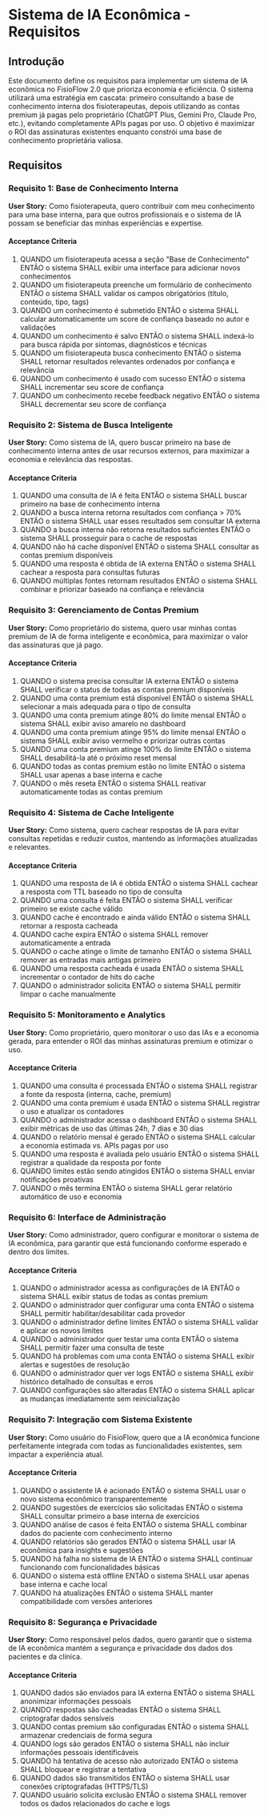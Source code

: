 # Sistema de IA Econômica - Requisitos

## Introdução

Este documento define os requisitos para implementar um sistema de IA econômica no FisioFlow 2.0 que prioriza economia e eficiência. O sistema utilizará uma estratégia em cascata: primeiro consultando a base de conhecimento interna dos fisioterapeutas, depois utilizando as contas premium já pagas pelo proprietário (ChatGPT Plus, Gemini Pro, Claude Pro, etc.), evitando completamente APIs pagas por uso. O objetivo é maximizar o ROI das assinaturas existentes enquanto constrói uma base de conhecimento proprietária valiosa.

## Requisitos

### Requisito 1: Base de Conhecimento Interna

**User Story:** Como fisioterapeuta, quero contribuir com meu conhecimento para uma base interna, para que outros profissionais e o sistema de IA possam se beneficiar das minhas experiências e expertise.

#### Acceptance Criteria

1. QUANDO um fisioterapeuta acessa a seção "Base de Conhecimento" ENTÃO o sistema SHALL exibir uma interface para adicionar novos conhecimentos
2. QUANDO um fisioterapeuta preenche um formulário de conhecimento ENTÃO o sistema SHALL validar os campos obrigatórios (título, conteúdo, tipo, tags)
3. QUANDO um conhecimento é submetido ENTÃO o sistema SHALL calcular automaticamente um score de confiança baseado no autor e validações
4. QUANDO um conhecimento é salvo ENTÃO o sistema SHALL indexá-lo para busca rápida por sintomas, diagnósticos e técnicas
5. QUANDO um fisioterapeuta busca conhecimento ENTÃO o sistema SHALL retornar resultados relevantes ordenados por confiança e relevância
6. QUANDO um conhecimento é usado com sucesso ENTÃO o sistema SHALL incrementar seu score de confiança
7. QUANDO um conhecimento recebe feedback negativo ENTÃO o sistema SHALL decrementar seu score de confiança

### Requisito 2: Sistema de Busca Inteligente

**User Story:** Como sistema de IA, quero buscar primeiro na base de conhecimento interna antes de usar recursos externos, para maximizar a economia e relevância das respostas.

#### Acceptance Criteria

1. QUANDO uma consulta de IA é feita ENTÃO o sistema SHALL buscar primeiro na base de conhecimento interna
2. QUANDO a busca interna retorna resultados com confiança > 70% ENTÃO o sistema SHALL usar esses resultados sem consultar IA externa
3. QUANDO a busca interna não retorna resultados suficientes ENTÃO o sistema SHALL prosseguir para o cache de respostas
4. QUANDO não há cache disponível ENTÃO o sistema SHALL consultar as contas premium disponíveis
5. QUANDO uma resposta é obtida de IA externa ENTÃO o sistema SHALL cachear a resposta para consultas futuras
6. QUANDO múltiplas fontes retornam resultados ENTÃO o sistema SHALL combinar e priorizar baseado na confiança e relevância

### Requisito 3: Gerenciamento de Contas Premium

**User Story:** Como proprietário do sistema, quero usar minhas contas premium de IA de forma inteligente e econômica, para maximizar o valor das assinaturas que já pago.

#### Acceptance Criteria

1. QUANDO o sistema precisa consultar IA externa ENTÃO o sistema SHALL verificar o status de todas as contas premium disponíveis
2. QUANDO uma conta premium está disponível ENTÃO o sistema SHALL selecionar a mais adequada para o tipo de consulta
3. QUANDO uma conta premium atinge 80% do limite mensal ENTÃO o sistema SHALL exibir aviso amarelo no dashboard
4. QUANDO uma conta premium atinge 95% do limite mensal ENTÃO o sistema SHALL exibir aviso vermelho e priorizar outras contas
5. QUANDO uma conta premium atinge 100% do limite ENTÃO o sistema SHALL desabilitá-la até o próximo reset mensal
6. QUANDO todas as contas premium estão no limite ENTÃO o sistema SHALL usar apenas a base interna e cache
7. QUANDO o mês reseta ENTÃO o sistema SHALL reativar automaticamente todas as contas premium

### Requisito 4: Sistema de Cache Inteligente

**User Story:** Como sistema, quero cachear respostas de IA para evitar consultas repetidas e reduzir custos, mantendo as informações atualizadas e relevantes.

#### Acceptance Criteria

1. QUANDO uma resposta de IA é obtida ENTÃO o sistema SHALL cachear a resposta com TTL baseado no tipo de consulta
2. QUANDO uma consulta é feita ENTÃO o sistema SHALL verificar primeiro se existe cache válido
3. QUANDO cache é encontrado e ainda válido ENTÃO o sistema SHALL retornar a resposta cacheada
4. QUANDO cache expira ENTÃO o sistema SHALL remover automaticamente a entrada
5. QUANDO o cache atinge o limite de tamanho ENTÃO o sistema SHALL remover as entradas mais antigas primeiro
6. QUANDO uma resposta cacheada é usada ENTÃO o sistema SHALL incrementar o contador de hits do cache
7. QUANDO o administrador solicita ENTÃO o sistema SHALL permitir limpar o cache manualmente

### Requisito 5: Monitoramento e Analytics

**User Story:** Como proprietário, quero monitorar o uso das IAs e a economia gerada, para entender o ROI das minhas assinaturas premium e otimizar o uso.

#### Acceptance Criteria

1. QUANDO uma consulta é processada ENTÃO o sistema SHALL registrar a fonte da resposta (interna, cache, premium)
2. QUANDO uma conta premium é usada ENTÃO o sistema SHALL registrar o uso e atualizar os contadores
3. QUANDO o administrador acessa o dashboard ENTÃO o sistema SHALL exibir métricas de uso das últimas 24h, 7 dias e 30 dias
4. QUANDO o relatório mensal é gerado ENTÃO o sistema SHALL calcular a economia estimada vs. APIs pagas por uso
5. QUANDO uma resposta é avaliada pelo usuário ENTÃO o sistema SHALL registrar a qualidade da resposta por fonte
6. QUANDO limites estão sendo atingidos ENTÃO o sistema SHALL enviar notificações proativas
7. QUANDO o mês termina ENTÃO o sistema SHALL gerar relatório automático de uso e economia

### Requisito 6: Interface de Administração

**User Story:** Como administrador, quero configurar e monitorar o sistema de IA econômica, para garantir que está funcionando conforme esperado e dentro dos limites.

#### Acceptance Criteria

1. QUANDO o administrador acessa as configurações de IA ENTÃO o sistema SHALL exibir status de todas as contas premium
2. QUANDO o administrador quer configurar uma conta ENTÃO o sistema SHALL permitir habilitar/desabilitar cada provedor
3. QUANDO o administrador define limites ENTÃO o sistema SHALL validar e aplicar os novos limites
4. QUANDO o administrador quer testar uma conta ENTÃO o sistema SHALL permitir fazer uma consulta de teste
5. QUANDO há problemas com uma conta ENTÃO o sistema SHALL exibir alertas e sugestões de resolução
6. QUANDO o administrador quer ver logs ENTÃO o sistema SHALL exibir histórico detalhado de consultas e erros
7. QUANDO configurações são alteradas ENTÃO o sistema SHALL aplicar as mudanças imediatamente sem reinicialização

### Requisito 7: Integração com Sistema Existente

**User Story:** Como usuário do FisioFlow, quero que a IA econômica funcione perfeitamente integrada com todas as funcionalidades existentes, sem impactar a experiência atual.

#### Acceptance Criteria

1. QUANDO o assistente IA é acionado ENTÃO o sistema SHALL usar o novo sistema econômico transparentemente
2. QUANDO sugestões de exercícios são solicitadas ENTÃO o sistema SHALL consultar primeiro a base interna de exercícios
3. QUANDO análise de casos é feita ENTÃO o sistema SHALL combinar dados do paciente com conhecimento interno
4. QUANDO relatórios são gerados ENTÃO o sistema SHALL usar IA econômica para insights e sugestões
5. QUANDO há falha no sistema de IA ENTÃO o sistema SHALL continuar funcionando com funcionalidades básicas
6. QUANDO o sistema está offline ENTÃO o sistema SHALL usar apenas base interna e cache local
7. QUANDO há atualizações ENTÃO o sistema SHALL manter compatibilidade com versões anteriores

### Requisito 8: Segurança e Privacidade

**User Story:** Como responsável pelos dados, quero garantir que o sistema de IA econômica mantém a segurança e privacidade dos dados dos pacientes e da clínica.

#### Acceptance Criteria

1. QUANDO dados são enviados para IA externa ENTÃO o sistema SHALL anonimizar informações pessoais
2. QUANDO respostas são cacheadas ENTÃO o sistema SHALL criptografar dados sensíveis
3. QUANDO contas premium são configuradas ENTÃO o sistema SHALL armazenar credenciais de forma segura
4. QUANDO logs são gerados ENTÃO o sistema SHALL não incluir informações pessoais identificáveis
5. QUANDO há tentativa de acesso não autorizado ENTÃO o sistema SHALL bloquear e registrar a tentativa
6. QUANDO dados são transmitidos ENTÃO o sistema SHALL usar conexões criptografadas (HTTPS/TLS)
7. QUANDO usuário solicita exclusão ENTÃO o sistema SHALL remover todos os dados relacionados do cache e logs